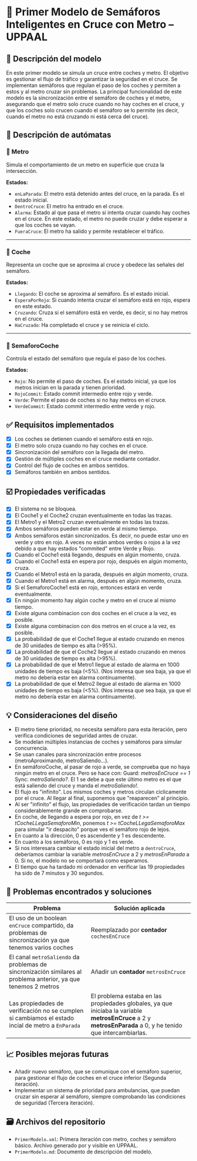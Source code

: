 # 📘 Primer Modelo de Semáforos Inteligentes en Cruce con Metro – UPPAAL

## 📜 Descripción del modelo

En este primer modelo se simula un cruce entre coches y metro. El objetivo es gestionar el flujo de tráfico y garantizar la seguridad en el cruce. Se implementan semáforos que regulan el paso de los coches y permiten a estos y al metro cruzar sin problemas. La principal funcionalidad de este modelo es la sincronización entre el semáforo de coches y el metro, asegurando que el metro solo cruce cuando no hay coches en el cruce, y que los coches solo crucen cuando el semáforo se lo permite (es decir, cuando el metro no está cruzando ni está cerca del cruce).

## 🧩 Descripción de autómatas

### 🚆 Metro

Simula el comportamiento de un metro en superficie que cruza la intersección.

**Estados:**
- `enLaParada`: El metro está detenido antes del cruce, en la parada. Es el estado inicial.
- `DentroCruce`: El metro ha entrado en el cruce.
- `Alarma`: Estado al que pasa el metro si intenta cruzar cuando hay coches en el cruce. En este estado, el metro no puede cruzar y debe esperar a que los coches se vayan.
- `FueraCruce`: El metro ha salido y permite restablecer el tráfico.

---

### 🚗 Coche

Representa un coche que se aproxima al cruce y obedece las señales del semáforo.

**Estados:**
- `Llegando`: El coche se aproxima al semáforo. Es el estado inicial.
- `EsperaPorRojo`: Si cuando intenta cruzar el semáforo está en rojo, espera en este estado.
- `Cruzando`: Cruza si el semáforo está en verde, es decir, si no hay metros en el cruce.
- `HaCruzado`: Ha completado el cruce y se reinicia el ciclo.

---

### 🚦 SemaforoCoche

Controla el estado del semáforo que regula el paso de los coches.

**Estados:**
- `Rojo`: No permite el paso de coches. Es el estado inicial, ya que los metros inician en la parada y tienen prioridad.
- `RojoCommit`: Estado commit intermedio entre rojo y verde.
- `Verde`: Permite el paso de coches si no hay metros en el cruce.
- `VerdeCommit`: Estado commit intermedio entre verde y rojo.

## ✅ Requisitos implementados

- [X] Los coches se detienen cuando el semáforo está en rojo.
- [X] El metro solo cruza cuando no hay coches en el cruce.
- [X] Sincronización del semáforo con la llegada del metro.
- [X] Gestión de múltiples coches en el cruce mediante contador.
- [X] Control del flujo de coches en ambos sentidos.
- [X] Semáforos también en ambos sentidos.

## ☑️ Propiedades verificadas

- [X] El sistema no se bloquea.
- [X] El Coche1 y el Coche2 cruzan eventualmente en todas las trazas.
- [X] El Metro1 y el Metro2 cruzan eventualmente en todas las trazas.
- [X] Ambos semáforos pueden estar en verde al mismo tiempo.
- [X] Ambos semáforos están sincronizados. Es decir, no puede estar uno en verde y otro en rojo. A veces no están ambos verdes o rojos a la vez debido a que hay estados "commited" entre Verde y Rojo.
- [X] Cuando el Coche1 está llegando, después en algún momento, cruza.
- [X] Cuando el Coche1 está en espera por rojo, después en algún momento, cruza.
- [X] Cuando el Metro1 está en la parada, después en algún momento, cruza.
- [X] Cuando el Metro1 está en alarma, después en algún momento, cruza.
- [X] Si el SemaforoCoche1 está en rojo, entonces estará en verde eventualmente.
- [X] En ningún momento hay algún coche y metro en el cruce al mismo tiempo.
- [X] Existe alguna combinacion con dos coches en el cruce a la vez, es posible.
- [X] Existe alguna combinacion con dos metros en el cruce a la vez, es posible.
- [X] La probabilidad de que el Coche1 llegue al estado cruzando en menos de 30 unidades de tiempo es alta (>95%).
- [X] La probabilidad de que el Coche2 llegue al estado cruzando en menos de 30 unidades de tiempo es alta (>95%).
- [X] La probabilidad de que el Metro1 llegue al estado de alarma en 1000 unidades de tiempo es baja (<5%). (Nos interesa que sea baja, ya que el metro no debería estar en alarma continuamente).
- [X] La probabilidad de que el Metro2 llegue al estado de alarma en 1000 unidades de tiempo es baja (<5%). (Nos interesa que sea baja, ya que el metro no debería estar en alarma continuamente).

## 💡 Consideraciones del diseño

- El metro tiene prioridad, no necesita semáforo para esta iteración, pero verifica condiciones de seguridad antes de cruzar.
- Se modelan múltiples instancias de coches y semáforos para simular concurrencia.
- Se usan canales para sincronización entre procesos (metroAproximando, metroSaliendo...).
- En semáforoCoche, al pasar de rojo a verde, se comprueba que no haya ningún metro en el cruce. Pero se hace con: Guard: _metrosEnCruce == 1_ Sync: _metroSaliendo?_. El 1 se debe a que este último metro es el que está saliendo del cruce y manda el _metroSaliendo!_.
- El flujo es "infinito". Los mismos coches y metros circulan ciclicamente por el cruce. Al llegar al final, suponemos que "reaparecen" al principio.
- Al ser "infinito" el flujo, las propiedades de verificación tardan un tiempo considerablemente grande en comprobarse. 
- En coche, de llegando a espera por rojo, en vez de _t >= tCocheLLegaSemaforoMin_, ponemos _t >= tCocheLLegaSemaforoMax_ para simular "ir despacito" porque ves el semáforo rojo de lejos.
- En cuanto a la dirección, 0 es ascendente y 1 es descendente.
- En cuanto a los semáforos, 0 es rojo y 1 es verde.
- Si nos interesara cambiar el estado inicial del metro a `dentroCruce`, deberíamos cambiar la variable _metrosEnCruce_ a 2 y _metrosEnParada_ a 0. Si no, el modelo no se comportará como esperamos.
- El tiempo que ha tardado mi ordenador en verificar las 19 propiedades ha sido de 7 minutos y 30 segundos.



## 🐞 Problemas encontrados y soluciones

| Problema                                      | Solución aplicada                                |
|----------------------------------------------|--------------------------------------------------|
| El uso de un boolean `enCruce` compartido, da problemas de sincronización ya que tenemos varios coches  | Reemplazado por __contador__ `cochesEnCruce`         |
| El canal `metroSaliendo` da problemas de sincronización similares al problema anterior, ya que tenemos 2 metros | Añadir un __contador__ `metrosEnCruce`   |
| Las propiedades de verificación no se cumplen si cambiamos el estado incial de metro a `EnParada` | El problema estaba en las propiedades globales, ya que iniciaba la variable __metrosEnCruce__ a 2 y __metrosEnParada__ a 0, y he tenido que intercambiarlas. |

## 📈 Posibles mejoras futuras

- Añadir nuevo semáforo, que se comunique con el semáforo superior, para gestionar el flujo de coches en el cruce inferior (Segunda iteración).
- Implementar un sistema de prioridad para ambulancias, que puedan cruzar sin esperar al semáforo, siempre comprobando las condiciones de seguridad (Tercera iteración).



## 🗃️ Archivos del repositorio

- `PrimerModelo.xml`: Primera iteración con metro, coches y semáforo básico. Archivo generado por y visible en UPPAAL.
- `PrimerModelo.md`: Documento de descripción del modelo.
